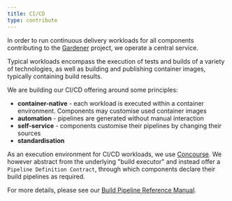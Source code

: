 ```yaml
---
title: CI/CD
type: contribute
---
```


In order to run continuous delivery workloads for all components contributing to the
[Gardener](https://github.com/gardener) project, we operate a central service.

Typical workloads encompass the execution of tests and builds of a variety of technologies,
as well as building and publishing container images, typically containing build results.

We are building our CI/CD offering around some principles:

*  **container-native** - each workload is executed within a container
   environment. Components may customise used container images
* **automation** - pipelines are generated without manual interaction
* **self-service** - components customise their pipelines by changing their sources
* **standardisation**

As an execution environment for CI/CD workloads, we use [Concourse](https://concourse-ci.org).
We however abstract from the underlying "build executor" and instead offer a
`Pipeline Definition Contract`, through which components declare their build pipelines as
required.

For more details, please see our [Build Pipeline Reference Manual](https://gardener.github.io/cc-utils/).

